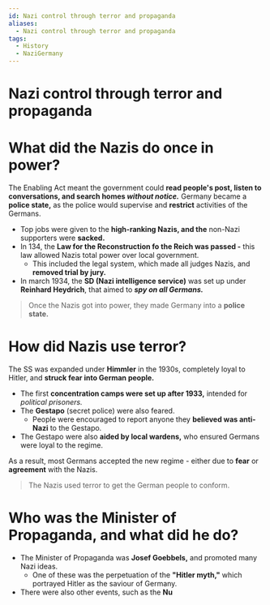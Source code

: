 ```yaml
---
id: Nazi control through terror and propaganda
aliases:
  - Nazi control through terror and propaganda
tags:
  - History
  - NaziGermany
---
```


# Nazi control through terror and propaganda

# What did the Nazis do once in power?

The Enabling Act meant the government could **read people's post, listen to conversations, and search homes *without notice.*** Germany became a **police state,** as the police would supervise and **restrict** activities of the Germans.

- Top jobs were given to the **high-ranking Nazis, and the** non-Nazi supporters were **sacked.** 
- In 134, the **Law for the Reconstruction fo the Reich was passed -** this law allowed Nazis total power over local government.
    - This included the legal system, which made all judges Nazis, and **removed trial by jury.** 
- In march 1934, the **SD (Nazi intelligence service)** was set up under **Reinhard Heydrich**, that aimed to ***spy on all Germans.***

> Once the Nazis got into power, they made Germany into a **police state.** 

# How did Nazis use terror?

The SS was expanded under **Himmler** in the 1930s, completely loyal to Hitler, and **struck fear into German people.** 
- The first **concentration camps were set up after 1933,** intended for *political prisoners.* 
- The **Gestapo** (secret police) were also feared.
    - People were encouraged to report anyone they **believed was anti-Nazi** to the Gestapo.
- The Gestapo were also **aided by local wardens,** who ensured Germans were loyal to the regime.

As a result, most Germans accepted the new regime - either due to **fear** or **agreement** with the Nazis.

> The Nazis used terror to get the German people to conform.

# Who was the **Minister of Propaganda,** and what did he do?

- The Minister of Propaganda was **Josef Goebbels,** and promoted many Nazi ideas.
    - One of these was the perpetuation of the **"Hitler myth,"** which portrayed Hitler as the saviour of Germany.
- There were also other events, such as the **Nu** 
